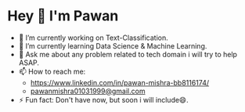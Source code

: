 # Hey 👋 I'm Pawan
- 🔭 I’m currently working on Text-Classification.
- 🌱 I’m currently learning Data Science & Machine Learning.
- 💬 Ask me about any problem related to tech domain i will try to help ASAP.
- 📫 How to reach me:
   *   https://www.linkedin.com/in/pawan-mishra-bb8116174/ 
   *   pawanmishra01031999@gmail.com
- ⚡ Fun fact: Don't have now, but soon i will include😄.


